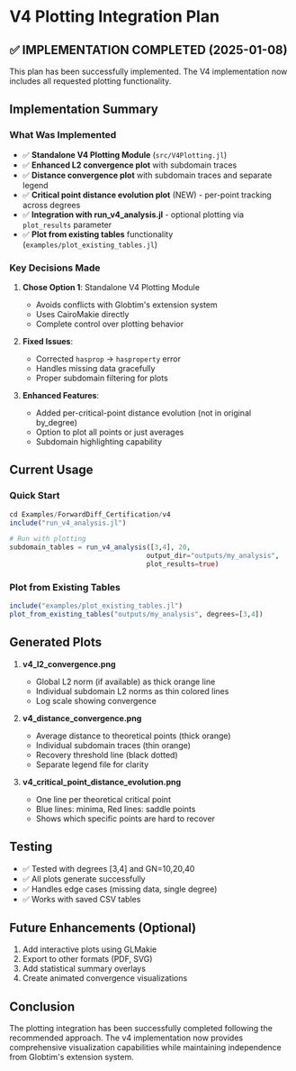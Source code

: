 # V4 Plotting Integration Plan

## ✅ IMPLEMENTATION COMPLETED (2025-01-08)

This plan has been successfully implemented. The V4 implementation now includes all requested plotting functionality.

## Implementation Summary

### What Was Implemented
- ✅ **Standalone V4 Plotting Module** (`src/V4Plotting.jl`)
- ✅ **Enhanced L2 convergence plot** with subdomain traces
- ✅ **Distance convergence plot** with subdomain traces and separate legend
- ✅ **Critical point distance evolution plot** (NEW) - per-point tracking across degrees
- ✅ **Integration with run_v4_analysis.jl** - optional plotting via `plot_results` parameter
- ✅ **Plot from existing tables** functionality (`examples/plot_existing_tables.jl`)

### Key Decisions Made
1. **Chose Option 1**: Standalone V4 Plotting Module
   - Avoids conflicts with Globtim's extension system
   - Uses CairoMakie directly
   - Complete control over plotting behavior

2. **Fixed Issues**:
   - Corrected `hasprop` → `hasproperty` error
   - Handles missing data gracefully
   - Proper subdomain filtering for plots

3. **Enhanced Features**:
   - Added per-critical-point distance evolution (not in original by_degree)
   - Option to plot all points or just averages
   - Subdomain highlighting capability

## Current Usage

### Quick Start
```julia
cd Examples/ForwardDiff_Certification/v4
include("run_v4_analysis.jl")

# Run with plotting
subdomain_tables = run_v4_analysis([3,4], 20, 
                                  output_dir="outputs/my_analysis",
                                  plot_results=true)
```

### Plot from Existing Tables
```julia
include("examples/plot_existing_tables.jl")
plot_from_existing_tables("outputs/my_analysis", degrees=[3,4])
```

## Generated Plots

1. **v4_l2_convergence.png**
   - Global L2 norm (if available) as thick orange line
   - Individual subdomain L2 norms as thin colored lines
   - Log scale showing convergence

2. **v4_distance_convergence.png**
   - Average distance to theoretical points (thick orange)
   - Individual subdomain traces (thin orange)
   - Recovery threshold line (black dotted)
   - Separate legend file for clarity

3. **v4_critical_point_distance_evolution.png**
   - One line per theoretical critical point
   - Blue lines: minima, Red lines: saddle points
   - Shows which specific points are hard to recover

## Testing
- ✅ Tested with degrees [3,4] and GN=10,20,40
- ✅ All plots generate successfully
- ✅ Handles edge cases (missing data, single degree)
- ✅ Works with saved CSV tables

## Future Enhancements (Optional)
1. Add interactive plots using GLMakie
2. Export to other formats (PDF, SVG)
3. Add statistical summary overlays
4. Create animated convergence visualizations

## Conclusion
The plotting integration has been successfully completed following the recommended approach. The v4 implementation now provides comprehensive visualization capabilities while maintaining independence from Globtim's extension system.